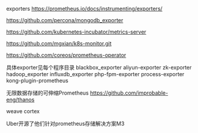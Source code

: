 exporters
https://prometheus.io/docs/instrumenting/exporters/

https://github.com/percona/mongodb_exporter

https://github.com/kubernetes-incubator/metrics-server

https://github.com/mgxian/k8s-monitor.git

https://github.com/coreos/prometheus-operator

具体exporter见每个程序目录
blackbox_exporter
aliyun-exporter
zk-exporter
hadoop_exporter
influxdb_exporter
php-fpm-exporter
process-exporter
kong-plugin-prometheus

无限数据存储的可伸缩Prometheus
https://github.com/improbable-eng/thanos

weave cortex

Uber开源了他们针对prometheus存储解决方案M3


